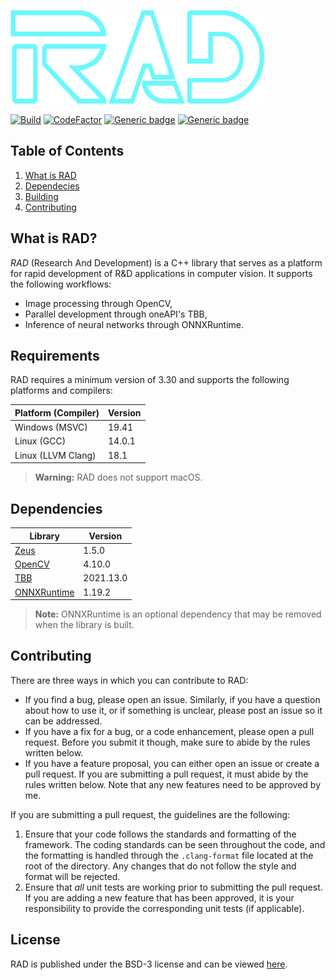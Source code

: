 <a id="top"></a>
![RAD logo](data/logo/logo-transparent.png)

[![Build](https://github.com/marovira/rad/actions/workflows/build.yml/badge.svg)](https://github.com/marovira/rad/actions/workflows/build.yml)
[![CodeFactor](https://www.codefactor.io/repository/github/marovira/rad/badge)](https://www.codefactor.io/repository/github/marovira/rad)
[![Generic badge](https://img.shields.io/badge/Language-C++20-red.svg)](https://en.wikipedia.org/wiki/C%2B%2B17)
[![Generic badge](https://img.shields.io/badge/License-BSD3-blue)](LICENSE)

## Table of Contents

1. [What is RAD](#what-is-rad)
2. [Dependecies](#dependencies)
3. [Building](BUILDING.md)
4. [Contributing](#contributing)

## What is RAD?

*RAD* (Research And Development) is a C++ library that serves as a platform for rapid
development of R&D applications in computer vision. It supports the following workflows:

* Image processing through OpenCV,
* Parallel development through oneAPI's TBB,
* Inference of neural networks through ONNXRuntime.

## Requirements

RAD requires a minimum version of 3.30 and supports the following platforms and compilers:

| Platform (Compiler) | Version |
|---------------------|---------|
| Windows (MSVC) | 19.41 |
| Linux (GCC) | 14.0.1 |
| Linux (LLVM Clang) | 18.1 |

> **Warning:** RAD does not support macOS.

## Dependencies

| Library | Version |
|---------------------|---------|
| [Zeus](https://github.com/marovira/zeus) | 1.5.0 |
| [OpenCV](https://github.com/opencv/opencv) |4.10.0 |
| [TBB](https://github.com/oneapi-src/oneTBB) |2021.13.0 |
| [ONNXRuntime](https://github.com/microsoft/onnxruntime) | 1.19.2 |

> **Note:** ONNXRuntime is an optional dependency that may be removed when the library is
> built.

## Contributing

There are three ways in which you can contribute to RAD:

* If you find a bug, please open an issue. Similarly, if you have a question
  about how to use it, or if something is unclear, please post an issue so it
  can be addressed.
* If you have a fix for a bug, or a code enhancement, please open a pull
  request. Before you submit it though, make sure to abide by the rules written
  below.
* If you have a feature proposal, you can either open an issue or create a pull
  request. If you are submitting a pull request, it must abide by the rules
  written below. Note that any new features need to be approved by me.

If you are submitting a pull request, the guidelines are the following:

1. Ensure that your code follows the standards and formatting of the framework.
   The coding standards can be seen throughout the code, and the formatting is
   handled through the `.clang-format` file located at the root of the
   directory. Any changes that do not follow the style and format will be
   rejected.
2. Ensure that *all* unit tests are working prior to submitting the pull
   request. If you are adding a new feature that has been approved, it is your
   responsibility to provide the corresponding unit tests (if applicable).

## License

RAD is published under the BSD-3 license and can be viewed
[here](https://github.com/marovira/rad/blob/master/LICENSE).
